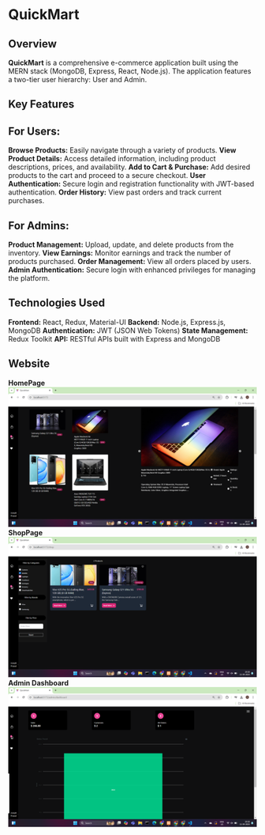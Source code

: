 # QuickMart

## Overview
**QuickMart** is a comprehensive e-commerce application built using the MERN stack (MongoDB, Express, React, Node.js). The application features a two-tier user hierarchy: User and Admin.

## Key Features

## For Users:
**Browse Products:** Easily navigate through a variety of products.
**View Product Details:** Access detailed information, including product descriptions, prices, and availability.
**Add to Cart & Purchase:** Add desired products to the cart and proceed to a secure checkout.
**User Authentication:** Secure login and registration functionality with JWT-based authentication.
**Order History:** View past orders and track current purchases.

## For Admins:
**Product Management:** Upload, update, and delete products from the inventory.
**View Earnings:** Monitor earnings and track the number of products purchased.
**Order Management:** View all orders placed by users.
**Admin Authentication:** Secure login with enhanced privileges for managing the platform.

## Technologies Used
**Frontend:** React, Redux, Material-UI
**Backend:** Node.js, Express.js, MongoDB
**Authentication:** JWT (JSON Web Tokens)
**State Management:** Redux Toolkit
**API:** RESTful APIs built with Express and MongoDB

## Website
**HomePage**
![Screenshot of my website Home page](https://github.com/nameisjoseph13/QuickMart/blob/master/assets/Screenshot%20(148).png)
**ShopPage**
![Screenshot of my website Home page](https://github.com/nameisjoseph13/QuickMart/blob/master/assets/Screenshot%20(149).png)
**Admin Dashboard**
![Screenshot of my website Home page](https://github.com/nameisjoseph13/QuickMart/blob/master/assets/Screenshot%20(150).png)
